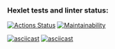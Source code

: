 ### Hexlet tests and linter status:
[![Actions Status](https://github.com/SergeyRevyagin/frontend-project-44/workflows/hexlet-check/badge.svg)](https://github.com/SergeyRevyagin/frontend-project-44/actions)
[![Maintainability](https://api.codeclimate.com/v1/badges/359cdf31205554b21907/maintainability)](https://codeclimate.com/github/SergeyRevyagin/frontend-project-44/maintainability)


[![asciicast](https://asciinema.org/a/yYAD0Vs6jawRyoii9yHzU0jkK.svg)](https://asciinema.org/a/yYAD0Vs6jawRyoii9yHzU0jkK)
[![asciicast](https://asciinema.org/a/tTdpjcqhaloXbTVJhYxdq1JJM.svg)](https://asciinema.org/a/tTdpjcqhaloXbTVJhYxdq1JJM)
